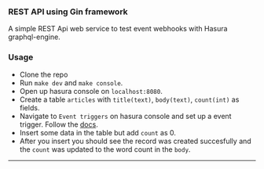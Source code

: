 ### REST API using Gin framework

A simple REST Api web service to test event webhooks with Hasura graphql-engine.

### Usage

* Clone the repo
* Run `make dev` and `make console`.
* Open up hasura console on  `localhost:8080`.
* Create a table `articles` with `title(text)`, `body(text)`, `count(int)` as fields.
* Navigate to `Event triggers` on hasura console and set up a event trigger. Follow the [docs](https://docs.hasura.io/1.0/graphql/manual/event-triggers/create-trigger.html).
* Insert some data in the table but add `count` as 0.
* After you insert you should see the record was created succesfully and the `count` was updated to the word count in the `body`.

___
